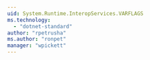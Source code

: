 ```yaml
---
uid: System.Runtime.InteropServices.VARFLAGS
ms.technology: 
  - "dotnet-standard"
author: "rpetrusha"
ms.author: "ronpet"
manager: "wpickett"
---
```


